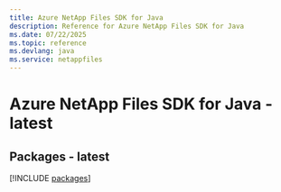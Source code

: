 ```yaml
---
title: Azure NetApp Files SDK for Java
description: Reference for Azure NetApp Files SDK for Java
ms.date: 07/22/2025
ms.topic: reference
ms.devlang: java
ms.service: netappfiles
---
```

# Azure NetApp Files SDK for Java - latest
## Packages - latest
[!INCLUDE [packages](netapp-files-index.md)]